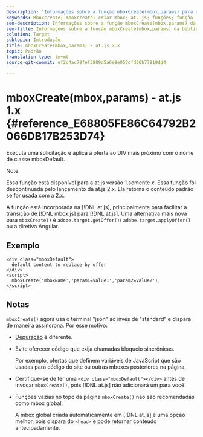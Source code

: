 ```yaml
---
description: 'Informações sobre a função mboxCreate(mbox,params) para at.js. '
keywords: Mboxcreate; mboxcreate; criar mbox; at. js; funções; função
seo-description: Informações sobre a função mboxCreate(mbox,params) da biblioteca at.js de JavaScript do Adobe Target.
seo-title: Informações sobre a função mboxCreate(mbox,params) da biblioteca at.js de JavaScript do Adobe Target.
solution: Target
subtopic: Introdução
title: mboxCreate(mbox,params) - at.js 2.x
topic: Padrão
translation-type: tm+mt
source-git-commit: ef2c4ac78fef5889d5a6e9e053dfd36b77919dd4

---
```



# mboxCreate(mbox,params) - at.js 1.x {#reference_E68805FE86C64792B2066DB17B253D74}

Executa uma solicitação e aplica a oferta ao DIV mais próximo com o nome de classe mboxDefault.

>[!NOTE]
>
>Essa função está disponível para a at.js versão 1.somente *x*. Essa função foi descontinuada pelo lançamento da at.js 2.x. Ela retorna o conteúdo padrão se for usada com a 2.x.

A função está incorporada na [!DNL at.js], principalmente para facilitar a transição de [!DNL mbox.js] para [!DNL at.js]. Uma alternativa mais nova para `mboxCreate()` é `adobe.target.getOffer()`/ `adobe.target.applyOffer()` ou a diretiva Angular.

## Exemplo

```
<div class="mboxDefault"> 
  default content to replace by offer 
</div> 
<script> 
  mboxCreate('mboxName','param1=value1','param2=value2'); 
</script>
```

## Notas

`mboxCreate()` agora usa o terminal "json" ao invés de "standard" e dispara de maneira assíncrona. Por esse motivo:

* [Depuração](../../c-implementing-target/c-implementing-target-for-client-side-web/c-target-debugging-atjs/target-debugging-atjs.md#concept_CAE591DA8C404C22917584ECD4F7494F) é diferente.
* Evite oferecer código que exija chamadas bloqueio sincrônicas.

   Por exemplo, ofertas que definem variáveis de JavaScript que são usadas para código do site ou outras mboxes posteriores na página.

* Certifique-se de ter uma `<div class="mboxDefault"></div>` antes de invocar `mboxCreate()`, pois [!DNL at.js] não adicionará um para você.

* Funções vazias no topo da página `mboxCreate()` não são recomendadas como mbox global.

   A mbox global criada automaticamente em [!DNL at.js] é uma opção melhor, pois dispara do `<head>` e pode retornar conteúdo antecipadamente.